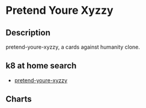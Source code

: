 # Pretend Youre Xyzzy

## Description

pretend-youre-xyzzy, a cards against humanity clone.

## k8 at home search

- [pretend-youre-xyzzy](https://nanne.dev/k8s-at-home-search/#/pretend-youre-xyzzy)

## Charts


